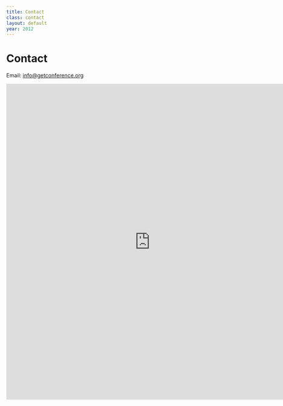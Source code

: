 ```yaml
---
title: Contact
class: contact
layout: default
year: 2012
---
```


# Contact

Email: info@getconference.org

<iframe src="https://spreadsheets.google.com/embeddedform?formkey=dFBFRW9JeWd6SG51N0JKZWpjRHVoaGc6MA" width="760" height="835" frameborder="0" marginheight="0" marginwidth="0">Loading...</iframe>

